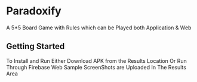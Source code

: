 # Paradoxify

A 5*5 Board Game with Rules which can be Played both Application & Web

## Getting Started

To Install and Run Either Download APK from the Results Location
Or Run Through Firebase Web 
Sample ScreenShots are Uploaded In The Results Area
